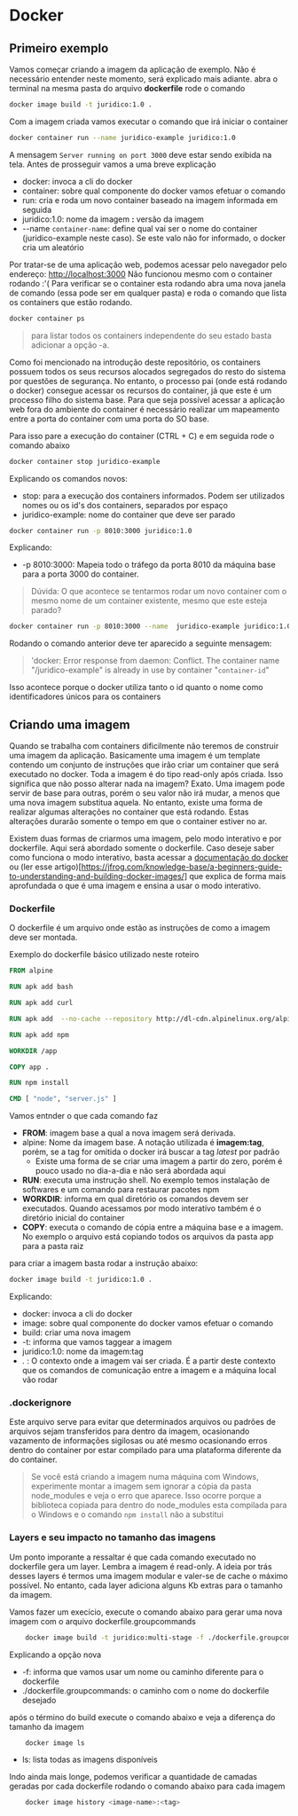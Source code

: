 # Docker

## Primeiro exemplo

Vamos começar criando a imagem da aplicação de exemplo. Não é necessário entender neste momento, será explicado mais adiante. 
abra o terminal na mesma pasta do arquivo **dockerfile** rode o comando
```bash
docker image build -t juridico:1.0 .
```
Com a imagem criada vamos executar o comando que irá iniciar o container

```bash
docker container run --name juridico-example juridico:1.0
```
A mensagem `Server running on port 3000` deve estar sendo exibida na tela.
Antes de prosseguir vamos a uma breve explicação
- docker: invoca a cli do docker
- container: sobre qual componente do docker vamos efetuar o comando
- run: cria e roda um novo container baseado na imagem informada em seguida
- juridico:1.0: nome da imagem **:** versão da imagem
- --name `container-name`: define qual vai ser o nome do container (juridico-example neste caso). Se este valo não for informado, o docker cria um aleatório

Por tratar-se de uma aplicação web, podemos acessar pelo navegador pelo endereço: [http://localhost:3000](http://localhost:3000)
Não funcionou mesmo com o container rodando :'(
Para verificar se o container esta rodando abra uma nova janela de comando (essa pode ser em qualquer pasta) e roda o comando que lista os containers que estão rodando.

```bash
docker container ps
```
> para listar todos os containers independente do seu estado basta adicionar a opção -a.

Como foi mencionado na introdução deste repositório, os containers possuem todos os seus recursos alocados segregados do resto do sistema por questões de segurança. No entanto, o processo pai (onde está rodando o docker) consegue acessar os recursos do container, já que este é um processo filho do sistema base. Para que seja possível acessar a aplicação web fora do ambiente do container é necessário realizar um mapeamento entre a porta do container com uma porta do SO base.

Para isso pare a execução do container (CTRL + C) e em seguida rode o comando abaixo

```bash
docker container stop juridico-example
```
Explicando os comandos novos:
- stop: para a execução dos containers informados. Podem ser utilizados nomes ou os id's dos containers, separados por espaço
- juridico-example: nome do container que deve ser parado

```bash
docker container run -p 8010:3000 juridico:1.0
```
Explicando:
- -p 8010:3000: Mapeia todo o tráfego da porta 8010 da máquina base para a porta 3000 do container.

> Dúvida: O que acontece se tentarmos rodar um novo container com o mesmo nome de um container existente, mesmo que este esteja parado?
```bash
docker container run -p 8010:3000 --name  juridico-example juridico:1.0
```
Rodando o comando anterior deve ter aparecido a seguinte mensagem: 
> 'docker: Error response from daemon: Conflict. The container name "/juridico-example" is already in use by container "`container-id`"

Isso acontece porque o docker utiliza tanto o id quanto o nome como identificadores únicos para os containers

## Criando uma imagem
Quando se trabalha com containers dificilmente não teremos de construir uma imagem da aplicação. Basicamente uma imagem é um template contendo um conjunto de instruções que irão criar um container que será executado no docker. Toda a imagem é do tipo read-only após criada.
Isso significa que não posso alterar nada na imagem? Exato. Uma imagem pode servir de base para outras, porém o seu valor não irá mudar, a menos que uma nova imagem substitua aquela.
No entanto, existe uma forma de realizar algumas alterações no container que está rodando. Estas alterações durarão somente o tempo em que o container estiver no ar.

Existem duas formas de criarmos uma imagem, pelo modo interativo e por dockerfile. Aqui será abordado somente o dockerfile. Caso deseje saber como funciona o modo interativo, basta acessar a [documentação do docker](https://docs.docker.com/engine/reference/commandline/commit/) ou (ler esse artigo)[https://jfrog.com/knowledge-base/a-beginners-guide-to-understanding-and-building-docker-images/] que explica de forma mais aprofundada o que é uma imagem e ensina a usar o modo interativo.

### Dockerfile
O dockerfile é um arquivo onde estão as instruções de como a imagem deve ser montada.

Exemplo do dockerfile básico utilizado neste roteiro
```dockerfile
FROM alpine

RUN apk add bash

RUN apk add curl

RUN apk add  --no-cache --repository http://dl-cdn.alpinelinux.org/alpine/v3.9/main/ nodejs=12.18.4-r0

RUN apk add npm

WORKDIR /app

COPY app .

RUN npm install

CMD [ "node", "server.js" ]
```

Vamos entnder o que cada comando faz
- **FROM**: imagem base a qual a nova imagem será derivada. 
- alpine: Nome da imagem base. A notação utilizada é **imagem:tag**, porém, se a tag for omitida o docker irá buscar a tag _latest_ por padrão
    - Existe uma forma de se criar uma imagem a partir do zero, porém é pouco usado no dia-a-dia e não será abordada aqui
- **RUN**: executa uma instrução shell. No exemplo temos instalação de softwares e um comando para restaurar pacotes npm
- **WORKDIR**: informa em qual diretório os comandos devem ser executados. Quando acessamos por modo interativo também é o diretório inicial do container
- **COPY**: executa o comando de cópia entre a máquina base e a imagem. No exemplo o arquivo está copiando todos os arquivos da pasta app para a pasta raiz

para criar a imagem basta rodar a instrução abaixo:

```bash
docker image build -t juridico:1.0 .
```

Explicando:
- docker: invoca a cli do docker
- image: sobre qual componente do docker vamos efetuar o comando
- build: criar uma nova imagem
- -t: informa que vamos taggear a imagem
- juridico:1.0: nome da imagem:tag
- *.* : O contexto onde a imagem vai ser criada. É a partir deste contexto que os comandos de comunicação entre a imagem e a máquina local vão rodar

### .dockerignore
Este arquivo serve para evitar que determinados arquivos ou padrões de arquivos sejam transferidos para dentro da imagem, ocasionando vazamento de informações sigilosas ou até mesmo ocasionando erros dentro do container por estar compilado para uma plataforma diferente da do container.

> Se você está criando a imagem numa máquina com Windows, experimente montar a imagem sem ignorar a cópia da pasta node_modules e veja o erro que aparece. Isso ocorre porque a biblioteca copiada para dentro do node_modules esta compilada para o Windows e o comando `npm install` não a substitui

### Layers e seu impacto no tamanho das imagens
Um ponto imporante a ressaltar é que cada comando executado no dockerfile gera um layer. Lembra a imagem é read-only. A ideia por trás desses layers é termos uma imagem modular e valer-se de cache o máximo possível. No entanto, cada layer adiciona alguns Kb extras para o tamanho da imagem. 

Vamos fazer um execício, execute o comando abaixo para gerar uma nova imagem com o arquivo dockerfile.groupcommands
```bash
    docker image build -t juridico:multi-stage -f ./dockerfile.groupcommands .
```
Explicando a opção nova
- -f: informa que vamos usar um nome ou caminho diferente para o dockerfile
- ./dockerfile.groupcommands: o caminho com o nome do dockerfile desejado

após o término do build execute o comando abaixo e veja a diferença do tamanho da imagem 
```bash
    docker image ls
```
- ls: lista todas as imagens disponíveis

Indo ainda mais longe, podemos verificar a quantidade de camadas geradas por cada dockerfile rodando o comando abaixo para cada imagem
```bash
    docker image history <image-name>:<tag>
```